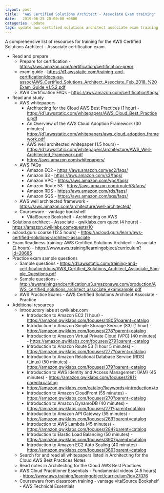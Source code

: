 ```yaml
---
layout: post
title:  "AWS Certified Solutions Architect - Associate Exam training"
date:   2019-06-25 20:00:00 +0800
categories: update
tags: update aws certified solutions architect associate exam training certification
---
```

A comprehensive list of resources for training for the AWS Certified Solutions Architect - Associate certification exam.

* Read and prepare
  * Prepare for certification - https://aws.amazon.com/certification/certification-prep/
  * exam guide - https://d1.awsstatic.com/training-and-certification/docs-sa-assoc/AWS_Certified_Solutions_Architect_Associate_Feb_2018_%20Exam_Guide_v1.5.2.pdf
  * AWS Certification FAQs - https://aws.amazon.com/certification/faqs/
* Read and study
  * AWS whitepapers
    * Architecting for the Cloud AWS Best Practices (1 hour) - https://d1.awsstatic.com/whitepapers/AWS_Cloud_Best_Practices.pdf
    * An Overview of the AWS Cloud Adoption Framework (30 minutes) - https://d1.awsstatic.com/whitepapers/aws_cloud_adoption_framework.pdf
    * AWS well architected whitepaper (1.5 hours) - https://d1.awsstatic.com/whitepapers/architecture/AWS_Well-Architected_Framework.pdf
    * https://aws.amazon.com/whitepapers/
  * AWS FAQs
    * Amazon EC2 - https://aws.amazon.com/ec2/faqs/
    * Amazon S3 - https://aws.amazon.com/s3/faqs/
    * Amazon VPC - https://aws.amazon.com/vpc/faqs/
    * Amazon Route 53 - https://aws.amazon.com/route53/faqs/
    * Amazon RDS - https://aws.amazon.com/rds/faqs/
    * Amazon SQS - https://aws.amazon.com/sqs/faqs/
  * AWS well architected framework - https://aws.amazon.com/architecture/well-architected/
  * Courseware - vantage bookshelf
    * VitalSource Bookshelf - Architecting on AWS
* Solutions architect - Associate - qwiklabs.com quest (4 hours) - https://amazon.qwiklabs.com/quests/10
* acloud.guru course (12.5 hours) - https://acloud.guru/learn/aws-certified-solutions-architect-associate
* Exam Readiness training: AWS Certified Solutions Architect – Associate (2 hours) - https://www.aws.training/learningobject/curriculum?id=20685
* Practice exam sample questions
  * Sample questions - https://d1.awsstatic.com/training-and-certification/docs/AWS_Certified_Solutions_Architect_Associate_Sample_Questions.pdf
  * Sample questions - http://awstrainingandcertification.s3.amazonaws.com/production/AWS_certified_solutions_architect_associate_examsample.pdf
  * AWS Practice Exams - AWS Certified Solutions Architect Associate - Practice
* Additional resources
  * Introductory labs at qwiklabs.com
    * Introduction to Amazon EC2 (1 hour) - https://amazon.qwiklabs.com/focuses/4805?parent=catalog
    * Introduction to Amazon Simple Storage Service (S3) (1 hour) - https://amazon.qwiklabs.com/focuses/278?parent=catalog
    * Introduction to Amazon Virtual Private Cloud (VPC) (40 minutes) - https://amazon.qwiklabs.com/focuses/279?parent=catalog
    * Introduction to Amazon Route 53 (1 hour 5 minutes) - https://amazon.qwiklabs.com/focuses/277?parent=catalog
    * Introduction to Amazon Relational Database Service (RDS) (Linux) (50 minutes) - https://amazon.qwiklabs.com/focuses/379?parent=catalog
    * Introduction to AWS Identity and Access Management (IAM) (45 minutes) - https://amazon.qwiklabs.com/focuses/281?parent=catalog
    * https://amazon.qwiklabs.com/catalog?keywords=introduction+to
    * Introduction to Amazon CloudFront (55 minutes) - https://amazon.qwiklabs.com/focuses/270?parent=catalog
    * Introduction to Amazon DynamoDB (40 minutes) - https://amazon.qwiklabs.com/focuses/271?parent=catalog
    * Introduction to Amazon API Gateway (55 minutes) - https://amazon.qwiklabs.com/focuses/269?parent=catalog
    * Introduction to AWS Lambda (45 minutes) - https://amazon.qwiklabs.com/focuses/284?parent=catalog
    * Introduction to Elastic Load Balancing (50 minutes) - https://amazon.qwiklabs.com/focuses/390?parent=catalog
    * Introduction to Amazon EC2 Auto Scaling (40 minutes) - https://amazon.qwiklabs.com/focuses/369?parent=catalog
  * Search for and read all whitepapers listed in Architecting for the Cloud AWS Best Practices Notes
  * Read notes in Architecting for the Cloud AWS Best Practices
  * AWS Cloud Practitioner Essentials - Fundamental videos (4.5 hours) - https://www.aws.training/learningobject/curriculum?id=27076
  * Courseware from classroom training - vantage vitalSource Bookshelf - AWS Technical Essentials

